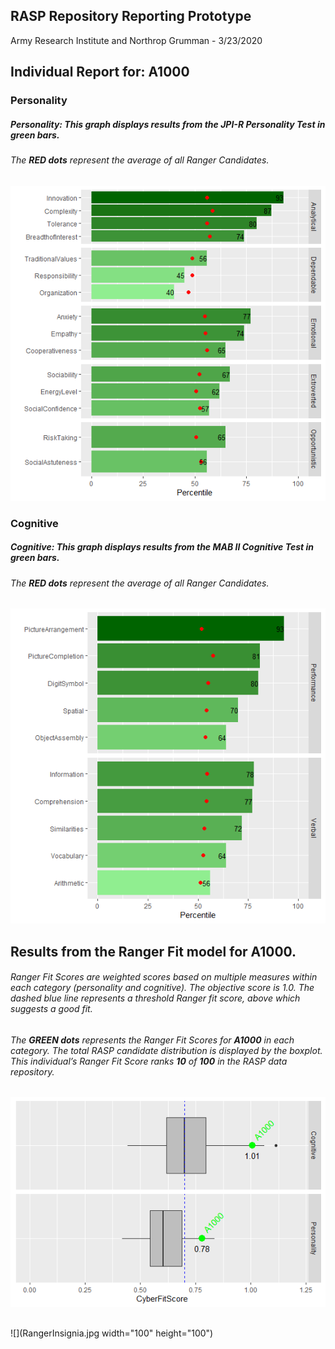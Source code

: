 ## RASP Repository Reporting Prototype

Army Research Institute and Northrop Grumman - 3/23/2020

## Individual Report for: A1000

### Personality

##### Personality: This graph displays results from the JPI-R Personality Test in **green bars**.

###### The **RED dots** represent the average of all Ranger Candidates.

![](RASP_MarkdownReport_files/figure-gfm/unnamed-chunk-1-1.png)<!-- -->

### Cognitive

##### Cognitive: This graph displays results from the MAB II Cognitive Test in **green bars**.

###### The **RED dots** represent the average of all Ranger Candidates.

![](RASP_MarkdownReport_files/figure-gfm/unnamed-chunk-2-1.png)<!-- -->

## Results from the Ranger Fit model for A1000.

###### Ranger Fit Scores are weighted scores based on multiple measures within each category (personality and cognitive). The objective score is 1.0. The dashed blue line represents a threshold Ranger fit score, above which suggests a good fit.

###### The **GREEN dots** represents the Ranger Fit Scores for **A1000** in each category. The total RASP candidate distribution is displayed by the boxplot. This individual’s Ranger Fit Score ranks **10** of **100** in the RASP data repository.

![](RASP_MarkdownReport_files/figure-gfm/unnamed-chunk-3-1.png)<!-- -->

## 

![](RangerInsignia.jpg width="100" height="100")
